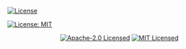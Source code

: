 


[![License](https://img.shields.io/badge/License-Apache_2.0-blue.svg)](https://opensource.org/licenses/Apache-2.0)

[![License: MIT](https://img.shields.io/badge/License-MIT-yellow.svg)](https://opensource.org/licenses/MIT)

<div align="center">
<p>
<a href="https://github.com/reez/BDKSwiftExampleWallet/blob/main/LICENSE-APACHE"><img alt="Apache-2.0 Licensed" src="https://img.shields.io/badge/license-Apache--2.0-blue.svg"/></a>
 <a href="https://github.com/reez/BDKSwiftExampleWallet/blob/main/LICENSE-MIT"><img alt="MIT Licensed" src="https://img.shields.io/badge/License-MIT-yellow.svg"/></a>

</p>
</div>
